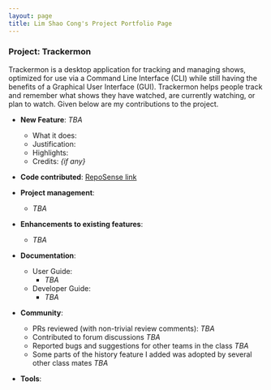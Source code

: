```yaml
---
layout: page
title: Lim Shao Cong's Project Portfolio Page
---
```


### Project: Trackermon

Trackermon is a desktop application for tracking and managing shows, optimized for use via a Command Line Interface (CLI) while still having the benefits of a Graphical User Interface (GUI). Trackermon helps people track and remember what shows they have watched, are currently watching, or plan to watch.
Given below are my contributions to the project.

* **New Feature**: _TBA_
  * What it does:
  * Justification:
  * Highlights:
  * Credits: *{if any}*

* **Code contributed**: [RepoSense link]()

* **Project management**:
  * _TBA_

* **Enhancements to existing features**:
  * _TBA_

* **Documentation**:
  * User Guide:
    * _TBA_
  * Developer Guide:
    * _TBA_

* **Community**:
  * PRs reviewed (with non-trivial review comments): _TBA_
  * Contributed to forum discussions _TBA_
  * Reported bugs and suggestions for other teams in the class _TBA_
  * Some parts of the history feature I added was adopted by several other class mates _TBA_

* **Tools**:

